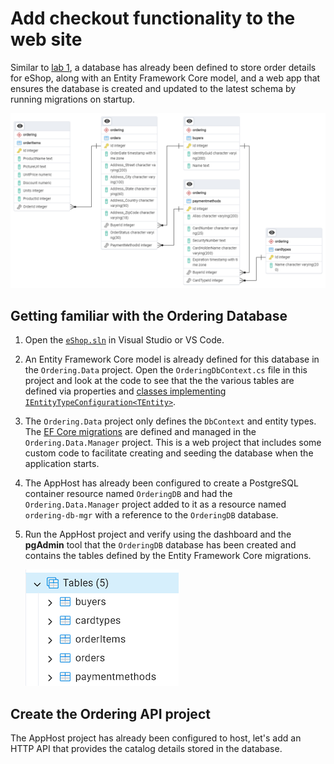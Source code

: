 # Add checkout functionality to the web site

Similar to [lab 1](../1-Create-Catalog-API/README.md), a database has already been defined to store order details for eShop, along with an Entity Framework Core model, and a web app that ensures the database is created and updated to the latest schema by running migrations on startup.

![ERD for the Ordering database](./img/ordering-db-erd.png)

## Getting familiar with the Ordering Database

1. Open the [`eShop.sln`](./src/eShop.sln) in Visual Studio or VS Code.
1. An Entity Framework Core model is already defined for this database in the `Ordering.Data` project. Open the `OrderingDbContext.cs` file in this project and look at the code to see that the the various tables are defined via properties and [classes implementing `IEntityTypeConfiguration<TEntity>`](https://learn.microsoft.com/ef/core/modeling/#grouping-configuration).
1. The `Ordering.Data` project only defines the `DbContext` and entity types. The [EF Core migrations](https://learn.microsoft.com/ef/core/managing-schemas/migrations/) are defined and managed in the `Ordering.Data.Manager` project. This is a web project that includes some custom code to facilitate creating and seeding the database when the application starts.
1. The AppHost has already been configured to create a PostgreSQL container resource named `OrderingDB` and had the `Ordering.Data.Manager` project added to it as a resource named `ordering-db-mgr` with a reference to the `OrderingDB` database.
1. Run the AppHost project and verify using the dashboard and the **pgAdmin** tool that the `OrderingDB` database has been created and contains the tables defined by the Entity Framework Core migrations.

    ![Ordering database tables shown in pgAdmin](./img/pgadmin-ordering-db-tables.png)

## Create the Ordering API project

The AppHost project has already been configured to host, let's add an HTTP API that provides the catalog details stored in the database.